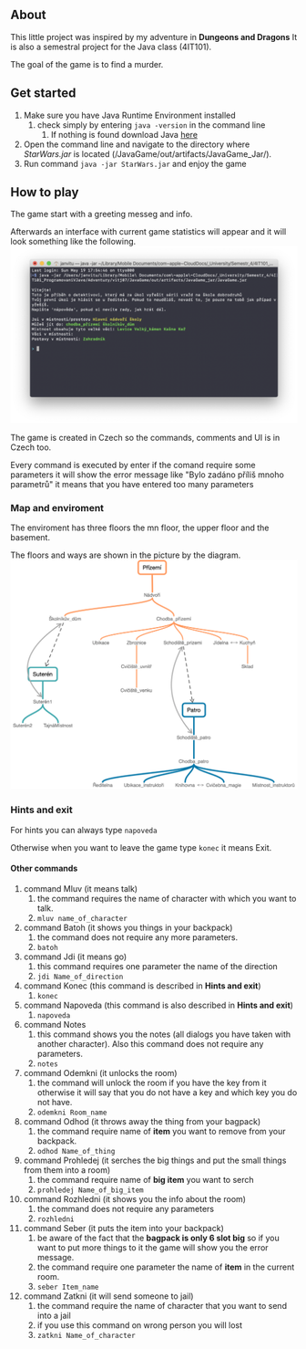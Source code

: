 ## About

This little project was inspired by my adventure in **Dungeons and Dragons** 
It is also a semestral project for the Java class (4IT101). 

The goal of the game is to find a murder.


## Get started

1. Make sure you have Java Runtime Environment installed
    1. check simply by entering ``java -version`` in the command line 
        1. If nothing is found download Java [here](https://java.com/en/download/)
1. Open the command line and navigate to the directory where _StarWars.jar_ is located (/JavaGame/out/artifacts/JavaGame_Jar/).
1. Run command ``java -jar StarWars.jar`` and enjoy the game

## How to play

The game start with a greeting messeg and info.

Afterwards an interface with current game statistics will appear and it will look something like the following.
![UI_Start](/UI.png)

The game is created in Czech so the commands, comments and UI is in Czech too.

Every command is executed by enter if the comand require some parameters it will show the error message like "Bylo zadáno příliš mnoho parametrů" it means that you have entered too many parameters

### Map and enviroment

The enviroment has three floors the mn floor, the upper floor and the basement.

The floors and ways are shown in the picture by the diagram.
![Map](/Map.png)

### Hints and exit

For hints you can always type ``napoveda``

Otherwise when you want to leave the game type ``konec`` it means Exit.

#### Other commands
1. command Mluv (it means talk)
    1. the command requires the name of character with which you want to talk.
    1. ``mluv name_of_character``
1. command Batoh (it shows you things in your backpack)
    1. the command does not require any more parameters.
    1. ``batoh``
1. command Jdi (it means go)
    1. this command requires one parameter the name of the direction
    1. ``jdi Name_of_direction``
1. command Konec (this command is described in **Hints and exit**)
    1. ``konec``
1. command Napoveda (this command is also described in **Hints and exit**)
    1. ``napoveda``
1. command Notes
    1. this command shows you the notes (all dialogs you have taken with another character). Also this command does not require any parameters.
    1. ``notes``
1. command Odemkni (it unlocks the room)
    1. the command will unlock the room if you have the key from it otherwise it will say that you do not have a key and which key you do not have.
    1. ``odemkni Room_name``
1. command Odhod (it throws away the thing from your bagpack)
    1. the command require name of **item** you want to remove from your backpack.
    1. ``odhod Name_of_thing``
1. command Prohledej (it serches the big things and put the small things from them into a room)
    1. the command require name of **big item** you want to serch
    1. ``prohledej Name_of_big_item``
1. command Rozhledni (it shows you the info about the room)
    1. the command does not require any parameters
    1. ``rozhledni``
1. command Seber (it puts the item into your backpack)
    1. be aware of the fact that the **bagpack is only 6 slot big** so if you want to put more things to it the game will show you the error message.
    1. the command require one parameter the name of **item** in the current room.
    1. ``seber Item_name``
1. command Zatkni (it will send someone to jail)
    1. the command require the name of character that you want to send into a jail
    1. if you use this command on wrong person you will lost
    1. ``zatkni Name_of_character``
